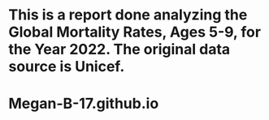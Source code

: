 # This is a report done analyzing the Global Mortality Rates, Ages 5-9, for the Year 2022. The original data source is Unicef.
# Megan-B-17.github.io
